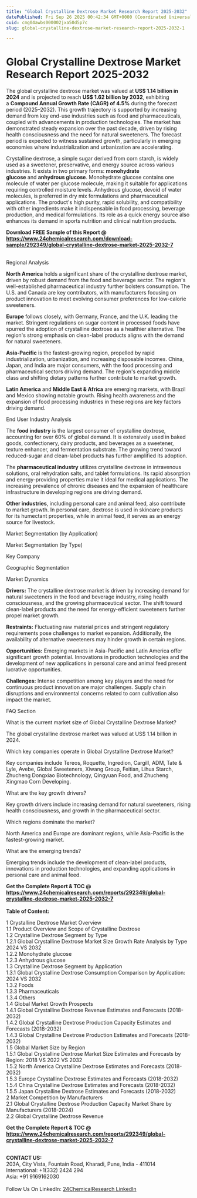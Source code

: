```yaml
---
title: "Global Crystalline Dextrose Market Research Report 2025-2032"
datePublished: Fri Sep 26 2025 00:42:34 GMT+0000 (Coordinated Universal Time)
cuid: cmg04awbs000002jxa50d5p7c
slug: global-crystalline-dextrose-market-research-report-2025-2032-1

---
```


# Global Crystalline Dextrose Market Research Report 2025-2032

<p>The global crystalline dextrose market was valued at <strong>US$ 1.14 billion in 2024</strong> and is projected to reach <strong>US$ 1.62 billion by 2032</strong>, exhibiting a <strong>Compound Annual Growth Rate (CAGR) of 4.5%</strong> during the forecast period (2025–2032). This growth trajectory is supported by increasing demand from key end-use industries such as food and pharmaceuticals, coupled with advancements in production technologies. The market has demonstrated steady expansion over the past decade, driven by rising health consciousness and the need for natural sweeteners. The forecast period is expected to witness sustained growth, particularly in emerging economies where industrialization and urbanization are accelerating.</p><p>
</p><p>Crystalline dextrose, a simple sugar derived from corn starch, is widely used as a sweetener, preservative, and energy source across various industries. It exists in two primary forms: <strong>monohydrate glucose</strong> and <strong>anhydrous glucose</strong>. Monohydrate glucose contains one molecule of water per glucose molecule, making it suitable for applications requiring controlled moisture levels. Anhydrous glucose, devoid of water molecules, is preferred in dry mix formulations and pharmaceutical applications. The product's high purity, rapid solubility, and compatibility with other ingredients make it indispensable in food processing, beverage production, and medical formulations. Its role as a quick energy source also enhances its demand in sports nutrition and clinical nutrition products.</p><div><b>Download FREE Sample of this Report @ 
            <a href="https://www.24chemicalresearch.com/download-sample/292349/global-crystalline-dextrose-market-2025-2032-7">
            https://www.24chemicalresearch.com/download-sample/292349/global-crystalline-dextrose-market-2025-2032-7</a></b></div><br><p>
Regional Analysis</p><p>
</p><p><strong>North America</strong> holds a significant share of the crystalline dextrose market, driven by robust demand from the food and beverage sector. The region's well-established pharmaceutical industry further bolsters consumption. The U.S. and Canada are key contributors, with manufacturers focusing on product innovation to meet evolving consumer preferences for low-calorie sweeteners.</p><p>
</p><p><strong>Europe</strong> follows closely, with Germany, France, and the U.K. leading the market. Stringent regulations on sugar content in processed foods have spurred the adoption of crystalline dextrose as a healthier alternative. The region's strong emphasis on clean-label products aligns with the demand for natural sweeteners.</p><p>
</p><p><strong>Asia-Pacific</strong> is the fastest-growing region, propelled by rapid industrialization, urbanization, and increasing disposable incomes. China, Japan, and India are major consumers, with the food processing and pharmaceutical sectors driving demand. The region's expanding middle class and shifting dietary patterns further contribute to market growth.</p><p>
</p><p><strong>Latin America</strong> and <strong>Middle East &amp; Africa</strong> are emerging markets, with Brazil and Mexico showing notable growth. Rising health awareness and the expansion of food processing industries in these regions are key factors driving demand.</p><p>
End User Industry Analysis</p><p>
</p><p>The <strong>food industry</strong> is the largest consumer of crystalline dextrose, accounting for over 60% of global demand. It is extensively used in baked goods, confectionery, dairy products, and beverages as a sweetener, texture enhancer, and fermentation substrate. The growing trend toward reduced-sugar and clean-label products has further amplified its adoption.</p><p>
</p><p>The <strong>pharmaceutical industry</strong> utilizes crystalline dextrose in intravenous solutions, oral rehydration salts, and tablet formulations. Its rapid absorption and energy-providing properties make it ideal for medical applications. The increasing prevalence of chronic diseases and the expansion of healthcare infrastructure in developing regions are driving demand.</p><p>
</p><p><strong>Other industries</strong>, including personal care and animal feed, also contribute to market growth. In personal care, dextrose is used in skincare products for its humectant properties, while in animal feed, it serves as an energy source for livestock.</p><p>
Market Segmentation (by Application)</p><p>
</p><p>
Market Segmentation (by Type)</p><p>
</p><p>
Key Company</p><p>
</p><p>
Geographic Segmentation</p><p>
</p><p>
Market Dynamics</p><p>
</p><p><strong>Drivers:</strong> The crystalline dextrose market is driven by increasing demand for natural sweeteners in the food and beverage industry, rising health consciousness, and the growing pharmaceutical sector. The shift toward clean-label products and the need for energy-efficient sweeteners further propel market growth.</p><p>
</p><p><strong>Restraints:</strong> Fluctuating raw material prices and stringent regulatory requirements pose challenges to market expansion. Additionally, the availability of alternative sweeteners may hinder growth in certain regions.</p><p>
</p><p><strong>Opportunities:</strong> Emerging markets in Asia-Pacific and Latin America offer significant growth potential. Innovations in production technologies and the development of new applications in personal care and animal feed present lucrative opportunities.</p><p>
</p><p><strong>Challenges:</strong> Intense competition among key players and the need for continuous product innovation are major challenges. Supply chain disruptions and environmental concerns related to corn cultivation also impact the market.</p><p>
FAQ Section</p><p>
What is the current market size of Global Crystalline Dextrose Market?</p><p>
</p><p>The global crystalline dextrose market was valued at US$ 1.14 billion in 2024.</p><p>
Which key companies operate in Global Crystalline Dextrose Market?</p><p>
</p><p>Key companies include Tereos, Roquette, Ingredion, Cargill, ADM, Tate &amp; Lyle, Avebe, Global Sweeteners, Xiwang Group, Feitian, Lihua Starch, Zhucheng Dongxiao Biotechnology, Qingyuan Food, and Zhucheng Xingmao Corn Developing.</p><p>
What are the key growth drivers?</p><p>
</p><p>Key growth drivers include increasing demand for natural sweeteners, rising health consciousness, and growth in the pharmaceutical sector.</p><p>
Which regions dominate the market?</p><p>
</p><p>North America and Europe are dominant regions, while Asia-Pacific is the fastest-growing market.</p><p>
What are the emerging trends?</p><p>
</p><p>Emerging trends include the development of clean-label products, innovations in production technologies, and expanding applications in personal care and animal feed.</p>

<div><b>Get the Complete Report & TOC @ 
            <a href="https://www.24chemicalresearch.com/reports/292349/global-crystalline-dextrose-market-2025-2032-7">
            https://www.24chemicalresearch.com/reports/292349/global-crystalline-dextrose-market-2025-2032-7</a></b></div><br>
            <b>Table of Content:</b><p>1 Crystalline Dextrose Market Overview<br />
    1.1 Product Overview and Scope of Crystalline Dextrose<br />
    1.2 Crystalline Dextrose Segment by Type<br />
        1.2.1 Global Crystalline Dextrose Market Size Growth Rate Analysis by Type 2024 VS 2032<br />
        1.2.2 Monohydrate glucose<br />
        1.2.3 Anhydrous glucose<br />
    1.3 Crystalline Dextrose Segment by Application<br />
        1.3.1 Global Crystalline Dextrose Consumption Comparison by Application: 2024 VS 2032<br />
        1.3.2 Foods<br />
        1.3.3 Pharmaceuticals<br />
        1.3.4 Others<br />
    1.4 Global Market Growth Prospects<br />
        1.4.1 Global Crystalline Dextrose Revenue Estimates and Forecasts (2018-2032)<br />
        1.4.2 Global Crystalline Dextrose Production Capacity Estimates and Forecasts (2018-2032)<br />
        1.4.3 Global Crystalline Dextrose Production Estimates and Forecasts (2018-2032)<br />
    1.5 Global Market Size by Region<br />
        1.5.1 Global Crystalline Dextrose Market Size Estimates and Forecasts by Region: 2018 VS 2022 VS 2032<br />
        1.5.2 North America Crystalline Dextrose Estimates and Forecasts (2018-2032)<br />
        1.5.3 Europe Crystalline Dextrose Estimates and Forecasts (2018-2032)<br />
        1.5.4 China Crystalline Dextrose Estimates and Forecasts (2018-2032)<br />
        1.5.5 Japan Crystalline Dextrose Estimates and Forecasts (2018-2032)<br />
2 Market Competition by Manufacturers<br />
    2.1 Global Crystalline Dextrose Production Capacity Market Share by Manufacturers (2018-2024)<br />
    2.2 Global Crystalline Dextrose Revenue</p>

<div><b>Get the Complete Report & TOC @ 
            <a href="https://www.24chemicalresearch.com/reports/292349/global-crystalline-dextrose-market-2025-2032-7">
            https://www.24chemicalresearch.com/reports/292349/global-crystalline-dextrose-market-2025-2032-7</a></b></div><br>

<b>CONTACT US:</b><br>
            203A, City Vista, Fountain Road, Kharadi, Pune, India - 411014<br>
            International: +1(332) 2424 294<br>
            Asia: +91 9169162030 <br><br>
            Follow Us On LinkedIn: <a href="https://www.linkedin.com/company/24chemicalresearch/">24ChemicalResearch LinkedIn</a>